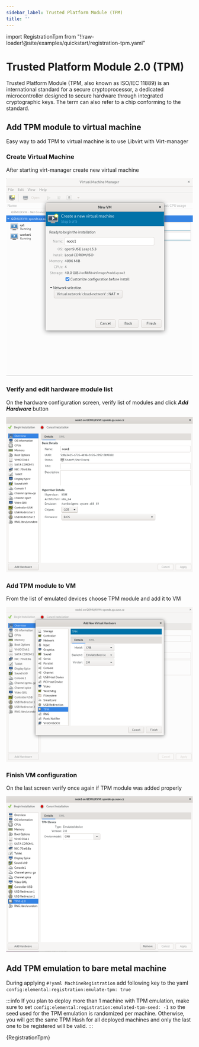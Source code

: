 ```yaml
---
sidebar_label: Trusted Platform Module (TPM)
title: ''
---
```


import RegistrationTpm from "!!raw-loader!@site/examples/quickstart/registration-tpm.yaml"

# Trusted Platform Module 2.0 (TPM)

Trusted Platform Module (TPM, also known as ISO/IEC 11889) is an international standard for a secure cryptoprocessor, a dedicated microcontroller designed to secure hardware through integrated cryptographic keys. The term can also refer to a chip conforming to the standard.

## Add TPM module to virtual machine

Easy way to add TPM to virtual machine is to use Libvirt with Virt-manager

### Create Virtual Machine

After starting virt-manager create new virtual machine

![Create new VM](images/tpm1.png)

### Verify and edit hardware module list

On the hardware configuration screen, verify list of modules and click ***Add Hardware*** button

![Devices list](images/tpm2.png)

### Add TPM module to VM

From the list of emulated devices choose TPM module and add it to VM

![Add TPM module](images/tpm3.png)

### Finish VM configuration

On the last screen verify once again if TPM module was added properly

![Verify TPM](images/tpm4.png)

## Add TPM emulation to bare metal machine

During applying `#!yaml MachineRegistration` add following key to the yaml `config:elemental:registration:emulate-tpm: true`

:::info
If you plan to deploy more than 1 machine with TPM emulation, make sure to set `config:elemental:registration:emulated-tpm-seed: -1`
so the seed used for the TPM emulation is randomized per machine. Otherwise, you will get the same TPM Hash for all deployed machines and only the last
one to be registered will be valid.
:::

<CodeBlock language="yaml" title="registration-tpm.yaml" showLineNumbers>{RegistrationTpm}</CodeBlock>

